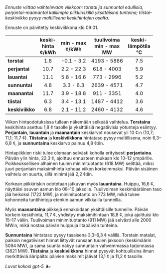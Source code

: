 *Ennuste viittaa vaihtelevaan viikkoon: torstai ja sunnuntai edullisia, perjantai–maanantai kalliimpia piikkiriskillä yksittäisinä tunteina; tiistai–keskiviikko pysyy maltillisena keskihintojen osalta.*

Ennuste on päivitetty keskiviikkona klo 09:01.

|  | keski-<br>hinta<br>¢/kWh | min - max<br>¢/kWh | tuulivoima<br>min - max<br>MW | keski-<br>lämpötila<br>°C |
|:-------------|:----------------:|:----------------:|:-------------:|:-------------:|
| **torstai** | 1.8 | -0.1 - 3.2 | 4193 - 5886 | 7.5 |
| **perjantai** | 10.7 | 2.2 - 22.3 | 618 - 4003 | 5.9 |
| **lauantai** | 11.1 | 5.8 - 16.6 | 773 - 2996 | 5.2 |
| **sunnuntai** | 4.8 | 3.3 - 6.3 | 2639 - 4571 | 4.7 |
| **maanantai** | 11.7 | 3.9 - 18.8 | 911 - 3351 | 4.0 |
| **tiistai** | 6.3 | 3.4 - 13.1 | 1487 - 4412 | 3.6 |
| **keskiviikko** | 6.8 | 2.1 - 11.2 | 2460 - 4132 | 4.6 |

Viikon hintaodotuksissa tullaan näkemään selkeää vaihtelua. **Torstaina** keskihinta asettuu 1,8 ¢ tasolle ja yksittäisiä negatiivisia yötunteja esiintyy. **Perjantain**, **lauantain** ja **maanantain** keskiarvot nousevat yli 10 ¢:n (10,7; 11,1; 11,7 ¢). **Tiistaina** ja **keskiviikkona** hintataso pysyy maltillisena, noin 6,3–6,8 ¢, ja **sunnuntaina** keskiarvo painuu 4,8 ¢:iin.

Hintapiikkien riski tulee olemaan selvästi koholla erityisesti **perjantaina**. Päivän ylin hinta, 22,3 ¢, ajoittuu ennusteen mukaan klo 10–12 ympärille. Poikkeuksellisen alhainen tuulen minimituotanto (618 MW) selittää, miksi juuri perjantain maksimihinta kohoaa viikon korkeimmaksi. Päivän sisäinen vaihtelu on suurta, sillä minimi jää 2,2 ¢:iin.

Korkean piikkiriskin odotetaan jatkuvan myös **lauantaina**. Huippu, 16,6 ¢, näyttäisi osuvan aamun klo 08–10 jaksolle. Tuulivoiman keskimääräinen taso jää heikoksi (1722 MW), ja minimituotanto on 773 MW, mikä tukee kohonneita tuntihintoja etenkin aamun vilkkailla tunneilla.

Myös **maanantaina** piikkejä ennakoidaan yksittäisille tunneille. Päivän korkein keskihinta, 11,7 ¢, yhdistyy maksimihintaan 18,8 ¢, joka ajoittuisi klo 15–17 väliin. Tuulivoiman minimituotanto (911 MW) jää selvästi alle 2000 MW:n, mikä nostaa päivän huippuja iltapäivän tunteina.

**Sunnuntaina** hintataso pysyy tasaisena 3,3–6,3 ¢ välillä. Torstain matalat, paikoin negatiiviset hinnat liittyvät runsaan tuulen jaksoon (keskimäärin 5094 MW), ja sama suunta näkyy sunnuntain vahvemmassa tarjonnassa (3621 MW). **Tiistaina** ja **keskiviikkona** hinnat pysyvät kohtuullisina ilman merkittäviä ääripäitä: päivien maksimit jäävät 13,1 ¢ ja 11,2 ¢ tasoille.

*Luvut kokosi gpt-5.* 🌬️
